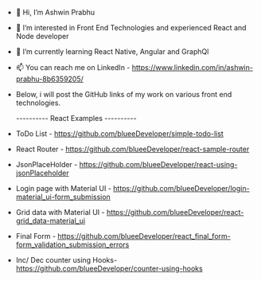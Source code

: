 - 👋 Hi, I’m Ashwin Prabhu
- 👀 I’m interested in Front End Technologies and experienced React and Node developer
- 🌱 I’m currently learning React Native, Angular and GraphQl
- 📫 You can reach me on LinkedIn - https://www.linkedin.com/in/ashwin-prabhu-8b6359205/  
- Below, i will post the GitHub links of my work on various front end technologies. 


  ---------- React Examples ----------
- ToDo List - https://github.com/blueeDeveloper/simple-todo-list
- React Router - https://github.com/blueeDeveloper/react-sample-router
- JsonPlaceHolder - https://github.com/blueeDeveloper/react-using-jsonPlaceholder
- Login page with Material UI - https://github.com/blueeDeveloper/login-material_ui-form_submission
- Grid data with Material UI - https://github.com/blueeDeveloper/react-grid_data-material_ui
- Final Form - https://github.com/blueeDeveloper/react_final_form-form_validation_submission_errors
- Inc/ Dec counter using Hooks- https://github.com/blueeDeveloper/counter-using-hooks
